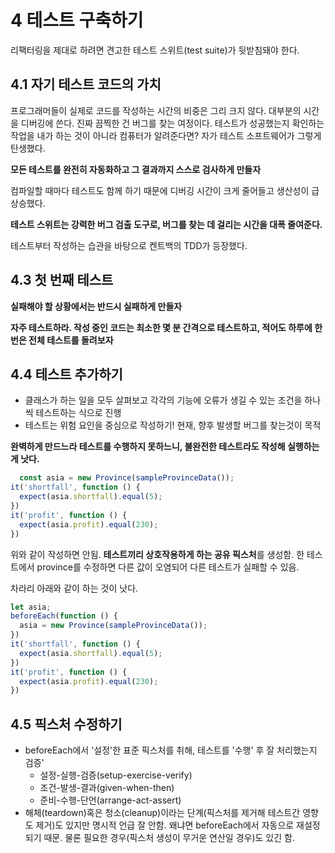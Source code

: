 # 4 테스트 구축하기

리팩터링을 제대로 하려면 견고한 테스트 스위트(test suite)가 뒷받침돼야 한다.

## 4.1 자기 테스트 코드의 가치

프로그래머들이 실제로 코드를 작성하는 시간의 비중은 그리 크지 않다. 대부분의 시간을 디버깅에 쓴다. 진짜 끔찍한 건 버그를 찾는 여정이다. 테스트가 성공했는지 확인하는 작업을 내가 하는 것이 아니라 컴퓨터가
알려준다면? 자가 테스트 소프트웨어가 그렇게 탄생했다.

**모든 테스트를 완전히 자동화하고 그 결과까지 스스로 검사하게 만들자**

컴파일할 때마다 테스트도 함께 하기 때문에 디버깅 시간이 크게 줄어들고 생산성이 급상승했다.

**테스트 스위트는 강력한 버그 검출 도구로, 버그를 찾는 데 걸리는 시간을 대폭 줄여준다.**

테스트부터 작성하는 습관을 바탕으로 켄트백의 TDD가 등장했다.

## 4.3 첫 번째 테스트

**실패해야 할 상황에서는 반드시 실패하게 만들자**

**자주 테스트하라. 작성 중인 코드는 최소한 몇 분 간격으로 테스트하고, 적어도 하루에 한 번은 전체 테스트를 돌려보자**

## 4.4 테스트 추가하기

- 클래스가 하는 일을 모두 살펴보고 각각의 기능에 오류가 생길 수 있는 조건을 하나씩 테스트하는 식으로 진행
- 테스트는 위험 요인을 중심으로 작성하기! 현재, 향후 발생할 버그를 찾는것이 목적

**완벽하게 만드느라 테스트를 수행하지 못하느니, 불완전한 테스트라도 작성해 실행하는 게 낫다.**

```javascript
  const asia = new Province(sampleProvinceData());
it('shortfall', function () {
  expect(asia.shortfall).equal(5);
})
it('profit', function () {
  expect(asia.profit).equal(230);
})
```

위와 같이 작성하면 안됨. **테스트끼리 상호작용하게 하는 공유 픽스처**를 생성함. 한 테스트에서 province를 수정하면 다른 값이 오염되어 다른 테스트가 실패할 수 있음.

차라리 아래와 같이 하는 것이 낫다.

```javascript
let asia;
beforeEach(function () {
  asia = new Province(sampleProvinceData());
})
it('shortfall', function () {
  expect(asia.shortfall).equal(5);
})
it('profit', function () {
  expect(asia.profit).equal(230);
})
```

## 4.5 픽스처 수정하기

- beforeEach에서 '설정'한 표준 픽스처를 취해, 테스트를 '수행' 후 잘 처리했는지 검증'
    - 설정-실행-검증(setup-exercise-verify)
    - 조건-발생-결과(given-when-then)
    - 준비-수행-단언(arrange-act-assert)
- 해체(teardown)혹은 청소(cleanup)이라는 단계(픽스처를 제거해 테스트간 영향도 제거)도 있지만 명시적 언급 잘 안함. 왜냐면 beforeEach에서 자동으로 재설정되기 때문. 
  물론 필요한 경우(픽스처 생성이 무거운 연산일 경우)도 있긴 함.
